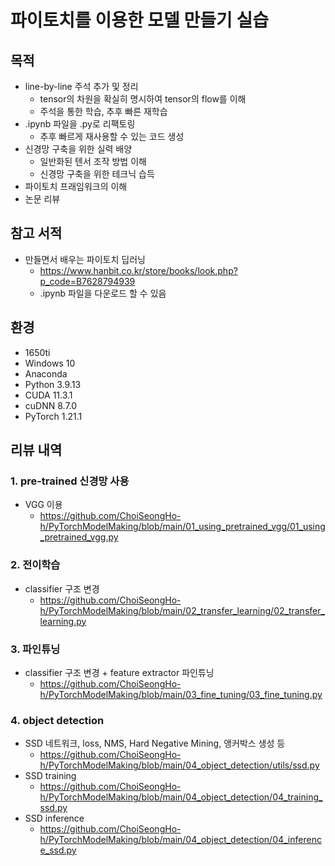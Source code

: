 # 파이토치를 이용한 모델 만들기 실습    
## 목적   
- line-by-line 주석 추가 및 정리   
  - tensor의 차원을 확실히 명시하여 tensor의 flow를 이해   
  - 주석을 통한 학습, 추후 빠른 재학습
- .ipynb 파일을 .py로 리팩토링
  - 추후 빠르게 재사용할 수 있는 코드 생성   
- 신경망 구축을 위한 실력 배양   
  - 일반화된 텐서 조작 방법 이해   
  - 신경망 구축을 위한 테크닉 습득   
- 파이토치 프래임워크의 이해   
- 논문 리뷰
## 참고 서적
- 만들면서 배우는 파이토치 딥러닝   
  - https://www.hanbit.co.kr/store/books/look.php?p_code=B7628794939
  - .ipynb 파일을 다운로드 할 수 있음
## 환경
- 1650ti    
- Windows 10    
- Anaconda    
- Python 3.9.13    
- CUDA 11.3.1    
- cuDNN 8.7.0    
- PyTorch 1.21.1    
## 리뷰 내역
### 1. pre-trained 신경망 사용
- VGG 이용   
  - https://github.com/ChoiSeongHo-h/PyTorchModelMaking/blob/main/01_using_pretrained_vgg/01_using_pretrained_vgg.py
### 2. 전이학습
- classifier 구조 변경   
  - https://github.com/ChoiSeongHo-h/PyTorchModelMaking/blob/main/02_transfer_learning/02_transfer_learning.py
### 3. 파인튜닝
- classifier 구조 변경 + feature extractor 파인튜닝   
  - https://github.com/ChoiSeongHo-h/PyTorchModelMaking/blob/main/03_fine_tuning/03_fine_tuning.py
### 4. object detection
- SSD 네트워크, loss, NMS, Hard Negative Mining, 앵커박스 생성 등    
  - https://github.com/ChoiSeongHo-h/PyTorchModelMaking/blob/main/04_object_detection/utils/ssd.py
- SSD training
  - https://github.com/ChoiSeongHo-h/PyTorchModelMaking/blob/main/04_object_detection/04_training_ssd.py
- SSD inference
  - https://github.com/ChoiSeongHo-h/PyTorchModelMaking/blob/main/04_object_detection/04_inference_ssd.py
